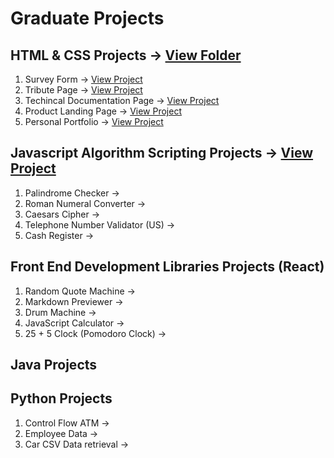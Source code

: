 # Graduate Projects

## HTML & CSS Projects &rarr; [View Folder](https://github.com/StevieJSmith/Graduate-Projects/tree/main/HTML%20%26%20CSS%20Projects)
1. Survey Form &rarr; [View Project](https://github.com/StevieJSmith/Graduate-Projects/tree/main/HTML%20%26%20CSS%20Projects/Survey%20Form)
2. Tribute Page &rarr; [View Project](https://github.com/StevieJSmith/Graduate-Projects/tree/main/HTML%20%26%20CSS%20Projects/Tribute%20Page)
3. Techincal Documentation Page &rarr; [View Project](https://github.com/StevieJSmith/Graduate-Projects/tree/main/HTML%20%26%20CSS%20Projects/Technical%20Documentation%20Page)
4. Product Landing Page &rarr; [View Project](https://github.com/StevieJSmith/Graduate-Projects/tree/main/HTML%20%26%20CSS%20Projects/Product%20Landing%20Page)
5. Personal Portfolio &rarr; [View Project](https://github.com/StevieJSmith/Graduate-Projects/tree/main/HTML%20%26%20CSS%20Projects/Personal%20Portfolio%20Webpage)

## Javascript Algorithm Scripting Projects &rarr; [View Project](https://github.com/StevieJSmith/Graduate-Projects/tree/main/Javascript%20Algorithm%20Scripting%20Projects)
1. Palindrome Checker &rarr;
2. Roman Numeral Converter &rarr;
3. Caesars Cipher &rarr;
4. Telephone Number Validator (US) &rarr;
5. Cash Register &rarr;

## Front End Development Libraries Projects (React)
1. Random Quote Machine &rarr;
2. Markdown Previewer &rarr;
3. Drum Machine &rarr;
4. JavaScript Calculator &rarr;
5. 25 + 5 Clock (Pomodoro Clock) &rarr;

## Java Projects

## Python Projects
1. Control Flow ATM &rarr;
2. Employee Data &rarr;
3. Car CSV Data retrieval &rarr;
